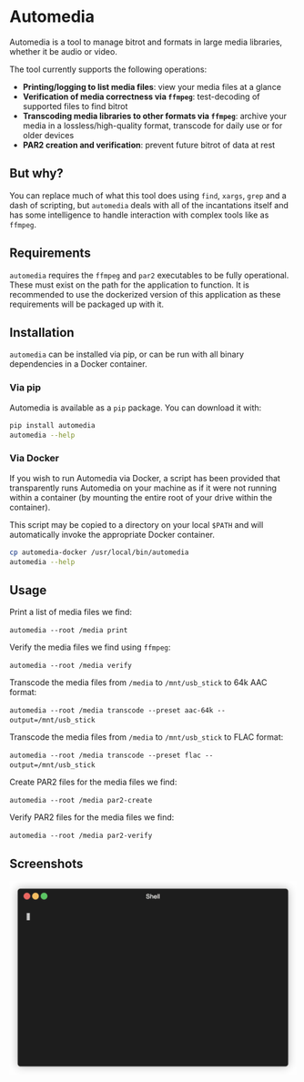 # Automedia

Automedia is a tool to manage bitrot and formats in large media libraries, whether it be audio or video.

The tool currently supports the following operations:

 * **Printing/logging to list media files**: view your media files at a glance
 * **Verification of media correctness via `ffmpeg`**: test-decoding of supported files to find bitrot
 * **Transcoding media libraries to other formats via `ffmpeg`**: archive your media in a lossless/high-quality format, transcode for daily use or for older devices
 * **PAR2 creation and verification**: prevent future bitrot of data at rest

## But why?

You can replace much of what this tool does using `find`, `xargs`, `grep` and a dash of scripting, but `automedia` deals with all of
the incantations itself and has some intelligence to handle interaction with complex tools like as `ffmpeg`.

## Requirements

`automedia` requires the `ffmpeg` and `par2` executables to be fully operational. These must exist on the path for the application to function. It is
recommended to use the dockerized version of this application as these requirements will be packaged up with it.

## Installation

`automedia` can be installed via pip, or can be run with all binary dependencies in a Docker container. 

### Via pip

Automedia is available as a `pip` package. You can download it with:

```bash
pip install automedia
automedia --help
```

### Via Docker

If you wish to run Automedia via Docker, a script has been provided that transparently runs Automedia on your machine as
if it were not running within a container (by mounting the entire root of your drive within the container).

This script may be copied to a directory on your local `$PATH` and will automatically invoke the appropriate Docker container.

```bash
cp automedia-docker /usr/local/bin/automedia
automedia --help
```

## Usage

Print a list of media files we find:

`automedia --root /media print`

Verify the media files we find using `ffmpeg`:

`automedia --root /media verify`

Transcode the media files from `/media` to `/mnt/usb_stick` to 64k AAC format:

`automedia --root /media transcode --preset aac-64k --output=/mnt/usb_stick`

Transcode the media files from `/media` to `/mnt/usb_stick` to FLAC format:

`automedia --root /media transcode --preset flac --output=/mnt/usb_stick`

Create PAR2 files for the media files we find:

`automedia --root /media par2-create`

Verify PAR2 files for the media files we find:

`automedia --root /media par2-verify`

## Screenshots

![An animated GIF showing automedia running a verify operation](docs/render.gif)
